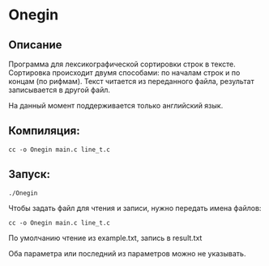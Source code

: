 # Onegin
## Описание
Программа для лексикографической сортировки строк в тексте. Сортировка происходит двумя способами: по началам строк и по концам (по рифмам). Текст читается из переданного файла, результат записывается в другой файл. 

На данный момент поддерживается только английский язык.

## Компиляция:
```
cc -o Onegin main.c line_t.c
```
## Запуск:
```
./Onegin
```
Чтобы задать файл для чтения и записи, нужно передать имена файлов:
```
cc -o Onegin main.c line_t.c
```
По умолчанию чтение из example.txt, запись в result.txt

Оба параметра или последний из параметров можно не указывать.
